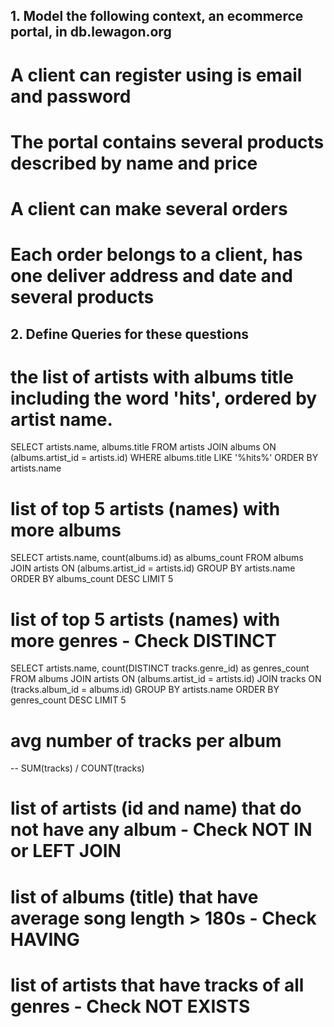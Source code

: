 ## 1. Model the following context, an ecommerce portal, in db.lewagon.org
# A client can register using is email and password
# The portal contains several products described by name and price
# A client can make several orders
# Each order belongs to a client, has one deliver address and date and several products

## 2. Define Queries for these questions

# the list of artists with albums title including the word 'hits', ordered by artist name.
SELECT artists.name, albums.title
FROM artists
  JOIN albums ON (albums.artist_id = artists.id)
WHERE albums.title LIKE '%hits%'
ORDER BY artists.name

# list of top 5 artists (names) with more albums
SELECT artists.name, count(albums.id) as albums_count
FROM albums JOIN artists ON (albums.artist_id = artists.id)
GROUP BY artists.name
ORDER BY albums_count DESC
LIMIT 5

# list of top 5 artists (names) with more genres - Check DISTINCT
SELECT artists.name, count(DISTINCT tracks.genre_id) as genres_count
FROM albums JOIN artists ON (albums.artist_id = artists.id)
  JOIN tracks ON (tracks.album_id = albums.id)
GROUP BY artists.name
ORDER BY genres_count DESC
LIMIT 5

# avg number of tracks per album
-- SUM(tracks) / COUNT(tracks)

# list of artists (id and name) that do not have any album - Check NOT IN or LEFT JOIN


# list of albums (title) that have average song length > 180s - Check HAVING


# list of artists that have tracks of all genres - Check NOT EXISTS



